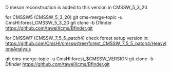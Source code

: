 D meson reconstruction is added to this version in CMSSW_5_3_20

for CMSSW5 (CMSSW_5_3_20)
git cms-merge-topic -u CmsHI:forest_CMSSW_5_3_20
git clone -b Dfinder https://github.com/taweiXcms/Bfinder.git

for CMSSW7 (CMSSW_7_5_5_patch4)
check forest setup version in: https://github.com/CmsHI/cmssw/tree/forest_CMSSW_7_5_5_patch4/HeavyIonsAnalysis

git cms-merge-topic -u CmsHI:forest_$CMSSW_VERSION
git clone -b Dfinder https://github.com/taweiXcms/Bfinder.git

